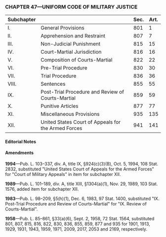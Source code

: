 ### **CHAPTER 47—UNIFORM CODE OF MILITARY JUSTICE** ###

|Subchapter|                                                   |Sec.|Art.|
|----------|---------------------------------------------------|----|----|
|    I.    |                General Provisions                 |801 | 1  |
|   II.    |            Apprehension and Restraint             |807 | 7  |
|   III.   |              Non-Judicial Punishment              |815 | 15 |
|   IV.    |            Court-Martial Jurisdiction             |816 | 16 |
|    V.    |           Composition of Courts-Martial           |822 | 22 |
|   VI.    |                Pre-Trial Procedure                |830 | 30 |
|   VII.   |                  Trial Procedure                  |836 | 36 |
|  VIII.   |                     Sentences                     |855 | 55 |
|   IX.    | Post-Trial Procedure and Review of Courts-Martial |859 | 59 |
|    X.    |                 Punitive Articles                 |877 | 77 |
|   XI.    |             Miscellaneous Provisions              |935 |135 |
|   XII.   |United States Court of Appeals for the Armed Forces|941 |141 |

#### **Editorial Notes** ####

#### Amendments ####

**1994**—Pub. L. 103–337, div. A, title IX, §924(c)(3)(B), Oct. 5, 1994, 108 Stat. 2832, substituted "United States Court of Appeals for the Armed Forces" for "Court of Military Appeals" in item for subchapter XII.

**1989**—Pub. L. 101–189, div. A, title XIII, §1304(a)(1), Nov. 29, 1989, 103 Stat. 1576, added item for subchapter XII.

**1983**—Pub. L. 98–209, §5(h)(1), Dec. 6, 1983, 97 Stat. 1400, substituted "IX. Post-Trial Procedure and Review of Courts-Martial" for "IX. Review of Courts-Martial".

**1958**—Pub. L. 85–861, §33(a)(6), Sept. 2, 1958, 72 Stat. 1564, substituted 801, 807, 815, 816, 822, 830, 836, 855, 859, 877 and 935 for 1901, 1913, 1929, 1931, 1943, 1959, 1971, 2009, 2017, 2053 and 2169, respectively.